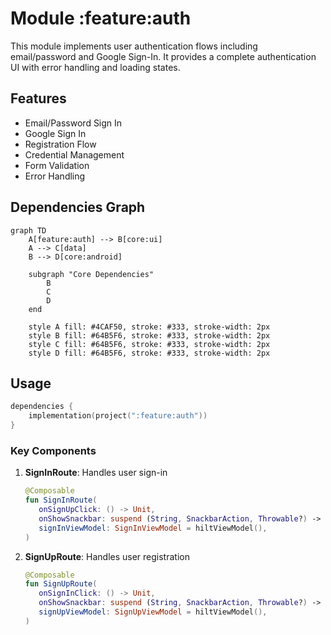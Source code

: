 # Module :feature:auth

This module implements user authentication flows including email/password and Google Sign-In. It
provides a complete authentication UI with error handling and loading states.

## Features

- Email/Password Sign In
- Google Sign In
- Registration Flow
- Credential Management
- Form Validation
- Error Handling

## Dependencies Graph

```mermaid
graph TD
    A[feature:auth] --> B[core:ui]
    A --> C[data]
    B --> D[core:android]

    subgraph "Core Dependencies"
        B
        C
        D
    end

    style A fill: #4CAF50, stroke: #333, stroke-width: 2px
    style B fill: #64B5F6, stroke: #333, stroke-width: 2px
    style C fill: #64B5F6, stroke: #333, stroke-width: 2px
    style D fill: #64B5F6, stroke: #333, stroke-width: 2px
```

## Usage

```kotlin
dependencies {
    implementation(project(":feature:auth"))
}
```

### Key Components

1. **SignInRoute**: Handles user sign-in

	```kotlin
	@Composable
	fun SignInRoute(
	   onSignUpClick: () -> Unit,
	   onShowSnackbar: suspend (String, SnackbarAction, Throwable?) -> Boolean,
	   signInViewModel: SignInViewModel = hiltViewModel(),
	)
	```

2. **SignUpRoute**: Handles user registration

	```kotlin
	@Composable
	fun SignUpRoute(
	   onSignInClick: () -> Unit,
	   onShowSnackbar: suspend (String, SnackbarAction, Throwable?) -> Boolean,
	   signUpViewModel: SignUpViewModel = hiltViewModel(),
	)
	```